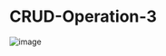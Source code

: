 # CRUD-Operation-3

![image](https://github.com/Debarjitmohanty/CRUD-Operation-3/assets/91021174/b9192398-7a2d-4d33-96f8-772b56f434cd)
